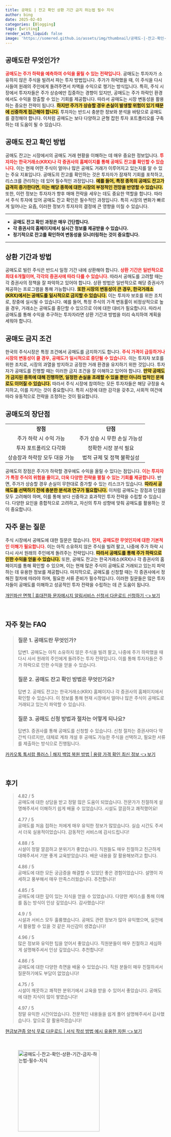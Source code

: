 ```yaml
---
title: 공매도 | 잔고 확인 상환 기간 금지 하는법 필수 지식
author: bing
date: 2025-02-03
categories: [Blogging]
tags: [writing]
render_with_liquid: false
image: 'https://somered.github.io/assets/img/thumbnail/공매도-|-잔고-확인-상환-기간-금지-하는법-필수-지식.webp'
---
```



<h2 id='공매도란 무엇인가'>공매도란 무엇인가?</h2>

<p><b><span style="color: #ee2323;">공매도는 주가 하락을 예측하여 수익을 올릴 수 있는 전략입니다.</span></b> 공매도는 투자자가 소유하지 않은 주식을 빌려서 파는 투자 방법입니다. 주가가 하락했을 때, 이 주식을 다시 사들여 원래의 주인에게 돌려주면서 차액을 수익으로 챙기는 방식입니다. 특히, 주식 시장에서 투자자들은 주가 상승에만 집중하는 경향이 있지만, 공매도는 주가 하락인 환경에서도 수익을 창출할 수 있는 기회를 제공합니다. 따라서 공매도는 시장 변동성을 활용하는 중요한 전략이 됩니다. <b><span style="background-color: #ffe066;">하지만 주가가 상승할 경우 손실이 발생할 위험이 있기 때문에 신중하게 접근해야 합니다.</span></b> 투자자는 반드시 충분한 정보와 분석을 바탕으로 공매도를 결정해야 합니다. 이처럼 공매도는 보다 다양하고 균형 잡힌 투자 포트폴리오를 구축하는 데 도움이 될 수 있습니다.</p>

<h2 id='공매도 잔고 확인 방법'>공매도 잔고 확인 방법</h2>

<p>공매도 잔고는 시장에서의 공매도 거래 현황을 이해하는 데 매우 중요한 정보입니다. <b><span style="color: #ee2323;">투자자는 한국거래소(KRX)나 각 증권사의 홈페이지를 통해 공매도 잔고를 확인할 수 있습니다.</span></b> 이는 현재 어떤 주식이 얼마나 많은 공매도 거래가 이루어지고 있는지를 알 수 있는 주요 지표입니다. 공매도의 잔고를 확인하는 것은 투자자가 잠재적 기회를 포착하고, 리스크를 관리하는 데 있어 필수적인 과정입니다. <b><span style="background-color: #ffe066;">예를 들어, 특정 종목의 공매도 잔고가 급격히 증가한다면, 이는 해당 종목에 대한 시장의 부정적인 전망을 반영할 수 있습니다.</span></b> 또한, 이런 정보는 투자자가 향후 매매 전략을 세우는 데도 중요한 역할을 합니다. 따라서 주식 투자에 있어 공매도 잔고 확인은 필수적인 과정입니다. 특히 시장의 변화가 빠르게 일어나는 요즘, 이러한 정보가 투자자의 결정에 큰 영향을 미칠 수 있습니다.</p>

<hr />

<ul>
    <li><b>공매도 잔고 확인 과정은 매우 간단합니다.</b></li>
    <li><b>각 증권사의 홈페이지에서 실시간 정보를 제공받을 수 있습니다.</b></li>
    <li><b>정기적으로 잔고를 확인하여 변동성을 모니터링하는 것이 중요합니다.</b></li>
</ul>

<hr />

<h2 id='상환 기간과 방법'>상환 기간과 방법</h2>

<p>공매도로 빌린 주식은 반드시 일정 기간 내에 상환해야 합니다. <b><span style="color: #ee2323;">상환 기간은 일반적으로 최대 6개월이며, 각각의 증권사에 따라 다를 수 있습니다.</span></b> 따라서 공매도를 고려할 때는 각 증권사의 정책을 잘 파악하고 있어야 합니다. 상환 방법은 일반적으로 해당 증권사가 제공하는 프로그램을 통해 가능합니다. <b><span style="background-color: #ffe066;">또한 시장의 변동성이 큰 경우, 한국거래소(KRX)에서는 공매도를 일시적으로 금지할 수 있습니다.</span></b> 이는 투자자 보호를 위한 조치로, 장중에 실시될 수 있습니다. 예를 들어, 특정 주식의 가격 변동률이 비정상적으로 높을 경우, 거래소는 공매도를 중단할 수 있으므로 이에 대한 대비가 필요합니다. 따라서 공매도를 통해 수익을 추구하는 투자자라면 상환 기간과 방법을 미리 숙지하여 계획을 세워야 합니다.</p>

<h2 id='공매도 금지 조건'>공매도 금지 조건</h2>

<p>한국의 주식시장은 특정 조건에서 공매도를 금지하기도 합니다. <b><span style="color: #ee2323;">주식 가격이 급등하거나 시장의 변동성이 클 경우, 공매도가 일시적으로 중단될 수 있습니다.</span></b> 이는 투자자 보호를 위한 조치로, 시장의 과열을 방지하고 공정한 거래 환경을 유지하기 위한 것입니다. 투자자가 공매도를 진행할 때는 이러한 금지 조건을 잘 이해하고 있어야 합니다. <b><span style="background-color: #ffe066;">만약 공매도가 금지된 종목에 대해 진행하면, 일정한 손실을 초래할 수 있을 뿐만 아니라 법적인 문제로도 이어질 수 있습니다.</span></b> 따라서 주식 시장에 참여하는 모든 투자자들은 해당 규정을 숙지하고, 이를 지키는 것이 중요합니다. 특히 시장에 대한 감각을 갖추고, 사회적 여건에 따라 유동적으로 전략을 조정하는 것이 필요합니다.</p>

<h2 id='공매도의 장단점'>공매도의 장단점</h2>

<table>
    <tr>
        <td style="text-align: center; height: 17px;"><b>장점</b></td>
        <td style="text-align: center; height: 17px;"><b>단점</b></td>
    </tr>
    <tr>
        <td style="text-align: center; height: 17px;">주가 하락 시 수익 가능</td>
        <td style="text-align: center; height: 17px;">주가 상승 시 무한 손실 가능성</td>
    </tr>
    <tr>
        <td style="text-align: center; height: 17px;">투자 포트폴리오 다각화</td>
        <td style="text-align: center; height: 17px;">정확한 시장 분석 필요</td>
    </tr>
    <tr>
        <td style="text-align: center; height: 17px;">상승장과 하락장 모두 대응 가능</td>
        <td style="text-align: center; height: 17px;">법적 규제 및 정책 불확실성</td>
    </tr>
</table>

<p>공매도의 장점은 주가가 하락할 경우에도 수익을 올릴 수 있다는 점입니다. <b><span style="color: #ee2323;">이는 투자자가 특정 주식의 위험을 줄이고, 더욱 다양한 전략을 펼칠 수 있는 기회를 제공합니다.</span></b> 반면, 주가가 상승할 경우 손실이 무한대로 증가할 수 있는 리스크가 있습니다. <b><span style="background-color: #ffe066;">따라서 공매도를 선택하기 전에 충분한 분석과 연구가 필요합니다.</span></b> 이처럼 공매도는 장점과 단점을 모두 고려해야 하며, 이를 통해 보다 신중하고 효과적인 투자 전략을 수립할 수 있습니다. 다양한 요인을 종합적으로 고려하고, 자신의 투자 성향에 맞춰 공매도를 활용하는 것이 중요합니다.</p>

<h2 id='자주 묻는 질문'>자주 묻는 질문</h2>

<p>주식 시장에서 공매도에 대한 질문은 많습니다. <b><span style="color: #ee2323;">먼저, 공매도란 무엇인지에 대한 기본적인 이해가 필요합니다.</span></b> 이는 아직 소유하지 않은 주식을 빌려 팔고, 나중에 주가 하락 시 다시 사서 원래의 주인에게 돌려주는 전략입니다. <b><span style="background-color: #ffe066;">따라서 공매도를 통해 주가 하락으로 인한 수익을 얻을 수 있습니다.</span></b> 또한, 공매도 잔고는 한국거래소(KRX)나 각 증권사의 홈페이지를 통해 확인할 수 있으며, 이는 현재 많은 주식이 공매도로 거래되고 있는지 파악하는 데 유용한 정보를 제공합니다. 마지막으로, 공매도를 신청할 때는 각 증권사에서 정해진 절차에 따라야 하며, 필요한 서류 준비가 필수적입니다. 이러한 질문들은 많은 투자자들이 공매도를 이해하고 성공적인 투자 전략을 수립하는 데 큰 도움이 됩니다.</p>


<p><a class="click-button" title="개인파산 면책 | 휴대전화 문자메시지 알림서비스 신청서 다운로드 신청하기" href="https://somered.github.io/posts/%EA%B0%9C%EC%9D%B8%ED%8C%8C%EC%82%B0-%EB%A9%B4%EC%B1%85-%ED%9C%B4%EB%8C%80%EC%A0%84%ED%99%94-%EB%AC%B8%EC%9E%90%EB%A9%94%EC%8B%9C%EC%A7%80-%EC%95%8C%EB%A6%BC%EC%84%9C%EB%B9%84%EC%8A%A4-%EC%8B%A0%EC%B2%AD%EC%84%9C-%EB%8B%A4%EC%9A%B4%EB%A1%9C%EB%93%9C-%EC%8B%A0%EC%B2%AD%ED%95%98%EA%B8%B0/" rel="dofollow">개인파산 면책 | 휴대전화 문자메시지 알림서비스 신청서 다운로드 신청하기 👈 보기</a></p><br>
<h2 id='자주_찾는_FAQ'>자주 찾는 FAQ</h2>
<div itemscope="" itemtype="https://schema.org/FAQPage"> 
<blockquote> 
<div itemscope="" itemprop="mainEntity" itemtype="https://schema.org/Question"> 
<h3 itemprop="name">질문 1. 공매도란 무엇인가?</h3> 
<div itemscope="" itemprop="acceptedAnswer" itemtype="https://schema.org/Answer"> 
<span itemprop="text"> 
<p>답변1. 공매도는 아직 소유하지 않은 주식을 빌려 팔고, 나중에 주가 하락했을 때 다시 사서 원래의 주인에게 돌려주는 투자 전략입니다. 이를 통해 투자자들은 주가 하락으로 인한 수익을 얻을 수 있습니다.</p> 
</span> 
</div> 
</div> 

<div itemscope="" itemprop="mainEntity" itemtype="https://schema.org/Question"> 
<h3 itemprop="name">질문 2. 공매도 잔고 확인 방법은 무엇인가요?</h3> 
<div itemscope="" itemprop="acceptedAnswer" itemtype="https://schema.org/Answer"> 
<span itemprop="text"> 
<p>답변 2. 공매도 잔고는 한국거래소(KRX) 홈페이지나 각 증권사의 홈페이지에서 확인할 수 있습니다. 이 정보를 통해 현재 시장에서 얼마나 많은 주식이 공매도로 거래되고 있는지 파악할 수 있습니다.</p> 
</span> 
</div> 
</div> 

<div itemscope="" itemprop="mainEntity" itemtype="https://schema.org/Question"> 
<h3 itemprop="name">질문 3. 공매도 신청 방법과 절차는 어떻게 되나요?</h3> 
<div itemscope="" itemprop="acceptedAnswer" itemtype="https://schema.org/Answer"> 
<span itemprop="text"> 
<p>답변3. 증권사를 통해 공매도를 신청할 수 있습니다. 신청 절차는 증권사마다 약간씩 다르지만, 대체로 계좌 개설 후 공매도 가능한 주식을 선택하고, 필요한 서류를 제출하는 방식으로 진행됩니다.</p> 
</span> 
</div> 
</div> 
</blockquote> 
</div>
<p><a class="click-button" title="카카오톡 톡서랍 플러스 | 해지 백업 복원 방법 | 용량 가격 확인 최신 정보" href="https://somered.github.io/posts/%EC%B9%B4%EC%B9%B4%EC%98%A4%ED%86%A1-%ED%86%A1%EC%84%9C%EB%9E%8D-%ED%94%8C%EB%9F%AC%EC%8A%A4-%ED%95%B4%EC%A7%80-%EB%B0%B1%EC%97%85-%EB%B3%B5%EC%9B%90-%EB%B0%A9%EB%B2%95-%EC%9A%A9%EB%9F%89-%EA%B0%80%EA%B2%A9-%ED%99%95%EC%9D%B8-%EC%B5%9C%EC%8B%A0-%EC%A0%95%EB%B3%B4/" rel="dofollow">카카오톡 톡서랍 플러스 | 해지 백업 복원 방법 | 용량 가격 확인 최신 정보 👈 보기</a></p><br>
<h2 id='후기'>후기</h2>
<div itemscope itemtype="https://schema.org/Product">
  <blockquote>
  <div itemprop="review" itemscope itemtype="https://schema.org/Review">
      <div itemprop="reviewRating" itemscope itemtype="https://schema.org/Rating"> <span itemprop="ratingValue">4.82</span> / <span itemprop="bestRating">5</span> </div>
      <span itemprop="reviewBody">공매도에 대한 상담을 받고 정말 많은 도움이 되었습니다. 전문가가 친절하게 설명해주셔서 이해하기 쉽게 배울 수 있었습니다. 시설도 깔끔하고 쾌적했어요!</span>
  </div>
  <br>
  <div itemprop="review" itemscope itemtype="https://schema.org/Review">
      <div itemprop="reviewRating" itemscope itemtype="https://schema.org/Rating"> <span itemprop="ratingValue">4.77</span> / <span itemprop="bestRating">5</span> </div>
      <span itemprop="reviewBody">공매도를 처음 접하는 저에게 매우 유익한 정보가 많았습니다. 실습 시간도 주셔서 더욱 실용적이었습니다. 감동적인 서비스에 감사드립니다!</span>
  </div>
  <br>
  <div itemprop="review" itemscope itemtype="https://schema.org/Review">
      <div itemprop="reviewRating" itemscope itemtype="https://schema.org/Rating"> <span itemprop="ratingValue">4.88</span> / <span itemprop="bestRating">5</span> </div>
      <span itemprop="reviewBody">시설이 정말 깔끔하고 분위기가 좋았습니다. 직원들도 매우 친절하고 친근하게 대해주셔서 기분 좋게 교육받았습니다. 배운 내용을 잘 활용해보려고 합니다.</span>
  </div>
  <br>
  <div itemprop="review" itemscope itemtype="https://schema.org/Review">
      <div itemprop="reviewRating" itemscope itemtype="https://schema.org/Rating"> <span itemprop="ratingValue">4.86</span> / <span itemprop="bestRating">5</span> </div>
      <span itemprop="reviewBody">공매도에 대한 모든 궁금증을 해결할 수 있었던 좋은 경험이었습니다. 설명이 자세하고 풍부해서 매우 만족스러웠습니다. 추천합니다!</span>
  </div>
  <br>
  <div itemprop="review" itemscope itemtype="https://schema.org/Review">
      <div itemprop="reviewRating" itemscope itemtype="https://schema.org/Rating"> <span itemprop="ratingValue">4.85</span> / <span itemprop="bestRating">5</span> </div>
      <span itemprop="reviewBody">공매도에 대한 깊이 있는 지식을 얻을 수 있었습니다. 다양한 케이스를 통해 이해를 돕는 방식이 인상 깊었습니다. 감사했습니다!</span>
  </div>
  <br>
  <div itemprop="review" itemscope itemtype="https://schema.org/Review">
      <div itemprop="reviewRating" itemscope itemtype="https://schema.org/Rating"> <span itemprop="ratingValue">4.9</span> / <span itemprop="bestRating">5</span> </div>
      <span itemprop="reviewBody">시설과 서비스 모두 훌륭했습니다. 공매도 관련 정보가 많아 유익했으며, 실전에서 활용할 수 있을 것 같은 자신감이 생겼습니다!</span>
  </div>
  <br>
  <div itemprop="review" itemscope itemtype="https://schema.org/Review">
      <div itemprop="reviewRating" itemscope itemtype="https://schema.org/Rating"> <span itemprop="ratingValue">4.96</span> / <span itemprop="bestRating">5</span> </div>
      <span itemprop="reviewBody">많은 정보와 유익한 팁을 얻어서 좋았습니다. 직원분들이 매우 친절하고 세심하게 설명해주셔서 인상 깊었습니다. 추천합니다!</span>
  </div>
  <br>
  <div itemprop="review" itemscope itemtype="https://schema.org/Review">
      <div itemprop="reviewRating" itemscope itemtype="https://schema.org/Rating"> <span itemprop="ratingValue">4.86</span> / <span itemprop="bestRating">5</span> </div>
      <span itemprop="reviewBody">공매도에 대한 다양한 측면을 배울 수 있었습니다. 직원 분들이 매우 친절하셔서 질문하기에도 부담이 없었습니다!</span>
  </div>
  <br>
  <div itemprop="review" itemscope itemtype="https://schema.org/Review">
      <div itemprop="reviewRating" itemscope itemtype="https://schema.org/Rating"> <span itemprop="ratingValue">4.75</span> / <span itemprop="bestRating">5</span> </div>
      <span itemprop="reviewBody">시설이 깨끗하고 쾌적한 분위기에서 교육을 받을 수 있어서 좋았습니다. 공매도에 대한 지식이 많이 쌓였습니다!</span>
  </div>
  <br>
  <div itemprop="review" itemscope itemtype="https://schema.org/Review">
      <div itemprop="reviewRating" itemscope itemtype="https://schema.org/Rating"> <span itemprop="ratingValue">4.97</span> / <span itemprop="bestRating">5</span> </div>
      <span itemprop="reviewBody">정말 유익한 시간이었습니다. 전문적인 내용들을 쉽게 풀어 설명해주셔서 감사했습니다. 앞으로 잘 활용하겠습니다!</span>
  </div>
  </blockquote>
</div>
<p><a class="click-button" title="현금보관증 양식 무료 다운로드 | 서식 작성 방법 예시 유용한 자원" href="https://somered.github.io/posts/%ED%98%84%EA%B8%88%EB%B3%B4%EA%B4%80%EC%A6%9D-%EC%96%91%EC%8B%9D-%EB%AC%B4%EB%A3%8C-%EB%8B%A4%EC%9A%B4%EB%A1%9C%EB%93%9C-%EC%84%9C%EC%8B%9D-%EC%9E%91%EC%84%B1-%EB%B0%A9%EB%B2%95-%EC%98%88%EC%8B%9C-%EC%9C%A0%EC%9A%A9%ED%95%9C-%EC%9E%90%EC%9B%90/" rel="dofollow">현금보관증 양식 무료 다운로드 | 서식 작성 방법 예시 유용한 자원 👈 보기</a></p><br>
<figure class="image"><img src="https://somered.github.io/assets/img/thumbnail/공매도-|-잔고-확인-상환-기간-금지-하는법-필수-지식.webp" alt="공매도-|-잔고-확인-상환-기간-금지-하는법-필수-지식" width="256" height="256"></figure>